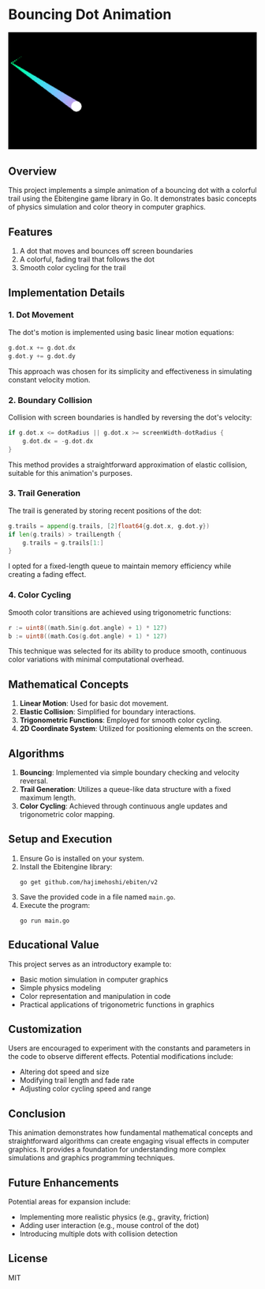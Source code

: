 # Bouncing Dot Animation

![](screenshot.PNG)

## Overview

This project implements a simple animation of a bouncing dot with a colorful trail using the Ebitengine game library in Go. It demonstrates basic concepts of physics simulation and color theory in computer graphics.

## Features

1. A dot that moves and bounces off screen boundaries
2. A colorful, fading trail that follows the dot
3. Smooth color cycling for the trail

## Implementation Details

### 1. Dot Movement

The dot's motion is implemented using basic linear motion equations:

```go
g.dot.x += g.dot.dx
g.dot.y += g.dot.dy
```

This approach was chosen for its simplicity and effectiveness in simulating constant velocity motion.

### 2. Boundary Collision

Collision with screen boundaries is handled by reversing the dot's velocity:

```go
if g.dot.x <= dotRadius || g.dot.x >= screenWidth-dotRadius {
    g.dot.dx = -g.dot.dx
}
```

This method provides a straightforward approximation of elastic collision, suitable for this animation's purposes.

### 3. Trail Generation

The trail is generated by storing recent positions of the dot:

```go
g.trails = append(g.trails, [2]float64{g.dot.x, g.dot.y})
if len(g.trails) > trailLength {
    g.trails = g.trails[1:]
}
```

I opted for a fixed-length queue to maintain memory efficiency while creating a fading effect.

### 4. Color Cycling

Smooth color transitions are achieved using trigonometric functions:

```go
r := uint8((math.Sin(g.dot.angle) + 1) * 127)
b := uint8((math.Cos(g.dot.angle) + 1) * 127)
```

This technique was selected for its ability to produce smooth, continuous color variations with minimal computational overhead.

## Mathematical Concepts

1. **Linear Motion**: Used for basic dot movement.
2. **Elastic Collision**: Simplified for boundary interactions.
3. **Trigonometric Functions**: Employed for smooth color cycling.
4. **2D Coordinate System**: Utilized for positioning elements on the screen.

## Algorithms

1. **Bouncing**: Implemented via simple boundary checking and velocity reversal.
2. **Trail Generation**: Utilizes a queue-like data structure with a fixed maximum length.
3. **Color Cycling**: Achieved through continuous angle updates and trigonometric color mapping.

## Setup and Execution

1. Ensure Go is installed on your system.
2. Install the Ebitengine library:
   ```
   go get github.com/hajimehoshi/ebiten/v2
   ```
3. Save the provided code in a file named `main.go`.
4. Execute the program:
   ```
   go run main.go
   ```

## Educational Value

This project serves as an introductory example to:
- Basic motion simulation in computer graphics
- Simple physics modeling
- Color representation and manipulation in code
- Practical applications of trigonometric functions in graphics

## Customization

Users are encouraged to experiment with the constants and parameters in the code to observe different effects. Potential modifications include:
- Altering dot speed and size
- Modifying trail length and fade rate
- Adjusting color cycling speed and range

## Conclusion

This animation demonstrates how fundamental mathematical concepts and straightforward algorithms can create engaging visual effects in computer graphics. It provides a foundation for understanding more complex simulations and graphics programming techniques.

## Future Enhancements

Potential areas for expansion include:
- Implementing more realistic physics (e.g., gravity, friction)
- Adding user interaction (e.g., mouse control of the dot)
- Introducing multiple dots with collision detection

## License

MIT